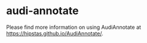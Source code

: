 # audi-annotate
Please find more information on using AudiAnnotate at https://hipstas.github.io/AudiAnnotate/.
